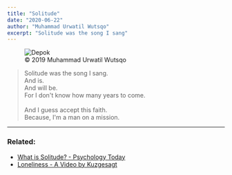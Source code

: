 ```yaml
---
title: "Solitude"
date: "2020-06-22"
author: "Muhammad Urwatil Wutsqo"
excerpt: "Solitude was the song I sang"
---
```


<figure>
    <img src='https://old.wutsqo.wtf/assets/img/2796030549-small.jpg' alt='Depok'>
    <figcaption>© 2019 Muhammad Urwatil Wutsqo</figcaption>
</figure>

> Solitude was the song I sang.\
> And is.\
> And will be.\
> For I don't know how many years to come.\
> \
> And I guess accept this faith.\
> Because, I'm a man on a mission.

---

### Related:

- [What is Solitude? - Psychology Today](https://www.psychologytoday.com/intl/articles/200307/what-is-solitude)
- [Loneliness - A Video by Kuzgesagt](https://youtu.be/n3Xv_g3g-mA)
